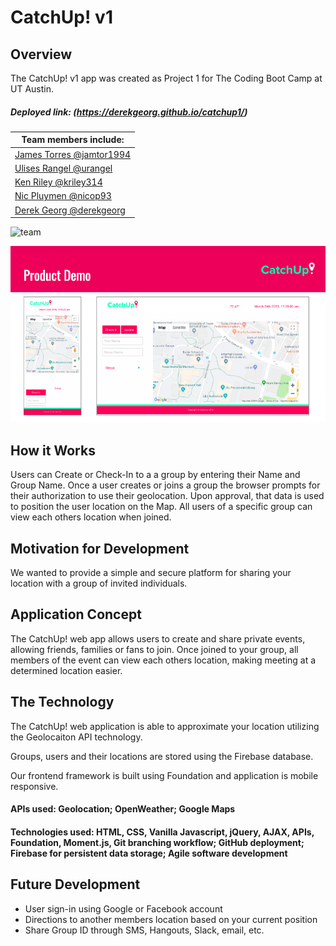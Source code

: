 # CatchUp! v1

## Overview

The CatchUp! v1 app was created as Project 1 for The Coding Boot Camp at UT Austin. 

##### Deployed link: (https://derekgeorg.github.io/catchup1/)


| Team members include: |
|-------------------------------------------------------------|
| [James Torres @jamtor1994](https://www.github.com/jamtor1994) | 
| [Ulises Rangel @urangel](https://www.github.com/urangel) |
| [Ken Riley @kriley314](https://www.github.com/kriley314) |
| [Nic Pluymen @nicop93](https://www.github.com/nicop93) |       
| [Derek Georg @derekgeorg](https://www.github.com/derekgeorg)  |

![team](team.png)

![demo](demo.png)

## How it Works
Users can Create or Check-In to a a group by entering their Name and Group Name. Once a user creates or joins a group the browser prompts for their authorization to use their geolocation. Upon approval, that data is used to position the user location on the Map. All users of a specific group can view each others location when joined.


## Motivation for Development

We wanted to provide a simple and secure platform for sharing your location with a group of invited individuals. 

## Application Concept

The CatchUp! web app allows users to create and share private events, allowing friends, families or fans to join. 
Once joined to your group, all members of the event can view each others location, making meeting at a determined location easier.

## The Technology

The CatchUp! web application is able to approximate your location utilizing the Geolocaiton API technology.

Groups, users and their locations are stored using the Firebase database. 

Our frontend framework is built using Foundation and application is mobile responsive.

#### APIs used: Geolocation; OpenWeather; Google Maps
#### Technologies used: HTML, CSS, Vanilla Javascript, jQuery, AJAX, APIs, Foundation, Moment.js, Git branching workflow; GitHub deployment; Firebase for persistent data storage; Agile software development

## Future Development

* User sign-in using Google or Facebook account
* Directions to another members location based on your current position
* Share Group ID through SMS, Hangouts, Slack, email, etc.

